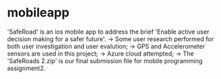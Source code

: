 # mobileapp
'SafeRoad' is an ios mobile app to address the brief 'Enable active user decision making for a safer future'.
-> Some user research performed for both user investigation and user evalution;
-> GPS and Accelerometer sensors are used in this project;
-> Azure cloud attempted;
-> The 'SafeRoads 2.zip' is our final submission file for mobile programming assignment2.
